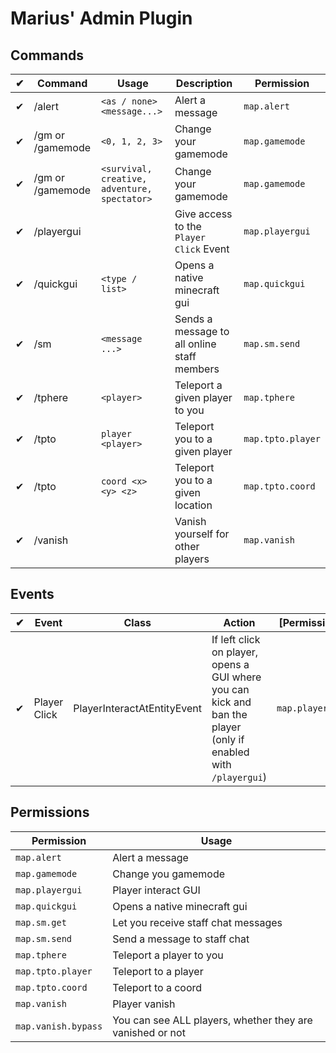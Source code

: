 # Marius' Admin Plugin

## Commands
**&#x2714;**|**Command**|**Usage**|**Description**|**Permission**
---|---|---|---|---
&#x2714;|/alert|`<as / none> <message...>`|Alert a message|`map.alert`
&#x2714;|/gm or /gamemode|`<0, 1, 2, 3>`|Change your gamemode|`map.gamemode`
&#x2714;|/gm or /gamemode|`<survival, creative, adventure, spectator>`|Change your gamemode|`map.gamemode`
&#x2714;|/playergui| |Give access to the `Player Click` Event|`map.playergui`
&#x2714;|/quickgui|`<type / list>`|Opens a native minecraft gui|`map.quickgui`
&#x2714;|/sm|`<message ...>`|Sends a message to all online staff members|`map.sm.send`
&#x2714;|/tphere|`<player>`|Teleport a given player to you|`map.tphere`
&#x2714;|/tpto|`player <player>`|Teleport you to a given player|`map.tpto.player`
&#x2714;|/tpto|`coord <x> <y> <z>`|Teleport you to a given location|`map.tpto.coord`
&#x2714;|/vanish| |Vanish yourself for other players|`map.vanish`

## Events
**&#x2714;**|**Event**|**Class**|**Action**|**[Permission]**
---|---|---|---|---
&#x2714;|Player Click|PlayerInteractAtEntityEvent|If left click on player, opens a GUI where you can kick and ban the player (only if enabled with `/playergui`)|`map.playergui`

## Permissions
**Permission**|**Usage**
---|---
`map.alert`|Alert a message
`map.gamemode`|Change you gamemode
`map.playergui`|Player interact GUI
`map.quickgui`|Opens a native minecraft gui
`map.sm.get`|Let you receive staff chat messages
`map.sm.send`|Send a message to staff chat
`map.tphere`|Teleport a player to you
`map.tpto.player`|Teleport to a player
`map.tpto.coord`|Teleport to a coord
`map.vanish`|Player vanish
`map.vanish.bypass`|You can see ALL players, whether they are vanished or not